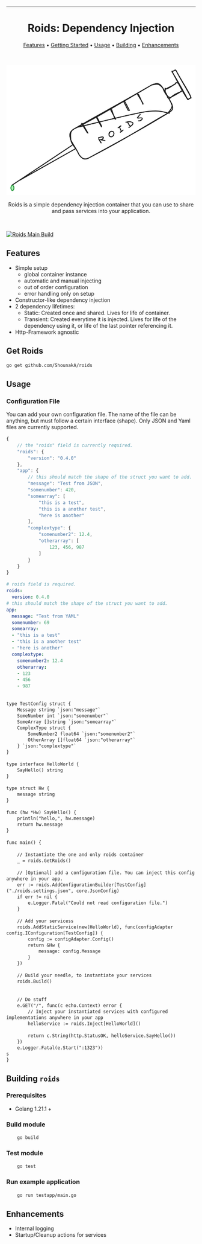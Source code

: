 <!-- markdownlint-configure-file {
  "MD013": {
    "code_blocks": false,
    "tables": false
  },
  "MD033": false,
  "MD041": false
} -->

<div align="center">

<hr />

# Roids: Dependency Injection

[Features](#features) •
[Getting Started](#get-roids) •
[Usage](#usage) •
[Building](#building-roids) •
[Enhancements](#enhancements)

<br/>

![Roids Logo](/assets/roids.png)

Roids is a simple dependency injection container that you can use to share and pass services into your application.
</div>

<br/>

[![Roids Main Build](https://github.com/ShounakA/roids/actions/workflows/build-test.yml/badge.svg)](https://github.com/ShounakA/roids/actions/workflows/build-test.yml)


## Features

- Simple setup
  - global container instance
  - automatic and manual injecting
  - out of order configuration
  - error handling only on setup
- Constructor-like dependency injection
- 2 dependency lifetimes: 
  - Static: Created once and shared. Lives for life of container.
  - Transient: Created everytime it is injected. Lives for life of the dependency using it, or life of the last pointer referencing it.
- Http-Framework agnostic
  
## Get Roids
```
go get github.com/ShounakA/roids
```

## Usage

### Configuration File
You can add your own configuration file. 
The name of the file can be anything, but must follow a certain interface (shape). Only JSON and Yaml files are currently supported.

```javascript
{
	// the "roids" field is currently required. 
    "roids": {
        "version": "0.4.0"
    },
    "app": {
		// this should match the shape of the struct you want to add.
        "message": "Test from JSON",
        "somenumber": 420,
        "somearray": [
            "this is a test",
            "this is a another test",
            "here is another"
        ],
        "complextype": {
            "somenumber2": 12.4,
            "otherarray": [
                123, 456, 987
            ]
        }
    }
}
```

```yaml
# roids field is required.
roids:
  version: 0.4.0
# this should match the shape of the struct you want to add.
app:
  message: "Test from YAML"
  somenumber: 69
  somearray:
  - "this is a test"
  - "this is a another test"
  - "here is another"
  complextype:
    somenumber2: 12.4
    otherarray:
    - 123
    - 456
    - 987

```

```golang

type TestConfig struct {
	Message string `json:"message"`
	SomeNumber int `json:"somenumber"`
	SomeArray []string `json:"somearray"`
	ComplexType struct {
		SomeNumber2 float64 `json:"somenumber2"`
		OtherArray []float64 `json:"otherarray"`
	} `json:"complextype"`
}

type interface HelloWorld {
	SayHello() string
}

type struct Hw {
	message string
}

func (hw *Hw) SayHello() {
	println("hello,", hw.message)
	return hw.message
}

func main() {

    // Instantiate the one and only roids container
	_ = roids.GetRoids()
	
	// [Optional] add a configuration file. You can inject this config anywhere in your app.
	err := roids.AddConfigurationBuilder[TestConfig]("./roids.settings.json", core.JsonConfig)
	if err != nil {
		e.Logger.Fatal("Could not read configuration file.")
	}

    // Add your servicess
	roids.AddStaticService(new(HelloWorld), func(configAdapter config.IConfiguration[TestConfig]) {
		config := configAdapter.Config()
		return &Hw {
			message: config.Message
		}
	})
	
	// Build your needle, to instantiate your services
	roids.Build()


	// Do stuff
	e.GET("/", func(c echo.Context) error {
		// Inject your instantiated services with configured implementations anywhere in your app
		helloService := roids.Inject[HelloWorld]()

		return c.String(http.StatusOK, helloService.SayHello())
	})
	e.Logger.Fatal(e.Start(":1323"))
s
}
```

## Building `roids`

### Prerequisites
 - Golang 1.21.1 +

### Build module
```bash
	go build
```

### Test module
```bash
	go test
```
### Run example application
```bash
	go run testapp/main.go
```

## Enhancements

- Internal logging
- Startup/Cleanup actions for services